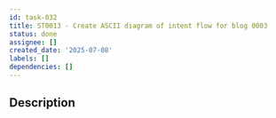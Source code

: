 ```yaml
---
id: task-032
title: ST0013 - Create ASCII diagram of intent flow for blog 0003
status: done
assignee: []
created_date: '2025-07-08'
labels: []
dependencies: []
---
```


## Description
